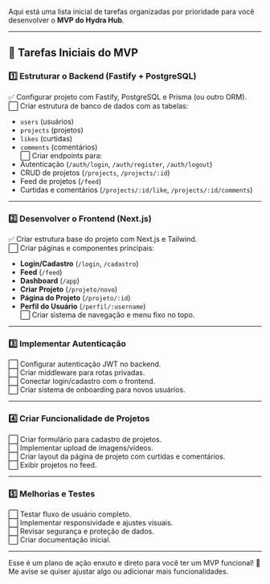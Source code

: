 Aqui está uma lista inicial de tarefas organizadas por prioridade para você desenvolver o **MVP do Hydra Hub**.

---

## **📌 Tarefas Iniciais do MVP**

### **1️⃣ Estruturar o Backend (Fastify + PostgreSQL)**

✅ Configurar projeto com Fastify, PostgreSQL e Prisma (ou outro ORM).  
⬜ Criar estrutura de banco de dados com as tabelas:

- `users` (usuários)
- `projects` (projetos)
- `likes` (curtidas)
- `comments` (comentários)  
  ⬜ Criar endpoints para:
- Autenticação (`/auth/login`, `/auth/register`, `/auth/logout`)
- CRUD de projetos (`/projects`, `/projects/:id`)
- Feed de projetos (`/feed`)
- Curtidas e comentários (`/projects/:id/like`, `/projects/:id/comments`)

---

### **2️⃣ Desenvolver o Frontend (Next.js)**

✅ Criar estrutura base do projeto com Next.js e Tailwind.  
⬜ Criar páginas e componentes principais:

- **Login/Cadastro** (`/login`, `/cadastro`)
- **Feed** (`/feed`)
- **Dashboard** (`/app`)
- **Criar Projeto** (`/projeto/novo`)
- **Página do Projeto** (`/projeto/:id`)
- **Perfil do Usuário** (`/perfil/:username`)  
  ⬜ Criar sistema de navegação e menu fixo no topo.

---

### **3️⃣ Implementar Autenticação**

⬜ Configurar autenticação JWT no backend.  
⬜ Criar middleware para rotas privadas.  
⬜ Conectar login/cadastro com o frontend.  
⬜ Criar sistema de onboarding para novos usuários.

---

### **4️⃣ Criar Funcionalidade de Projetos**

⬜ Criar formulário para cadastro de projetos.  
⬜ Implementar upload de imagens/vídeos.  
⬜ Criar layout da página de projeto com curtidas e comentários.  
⬜ Exibir projetos no feed.

---

### **5️⃣ Melhorias e Testes**

⬜ Testar fluxo de usuário completo.  
⬜ Implementar responsividade e ajustes visuais.  
⬜ Revisar segurança e proteção de dados.  
⬜ Criar documentação inicial.

---

Esse é um plano de ação enxuto e direto para você ter um MVP funcional! 🚀 Me avise se quiser ajustar algo ou adicionar mais funcionalidades.
